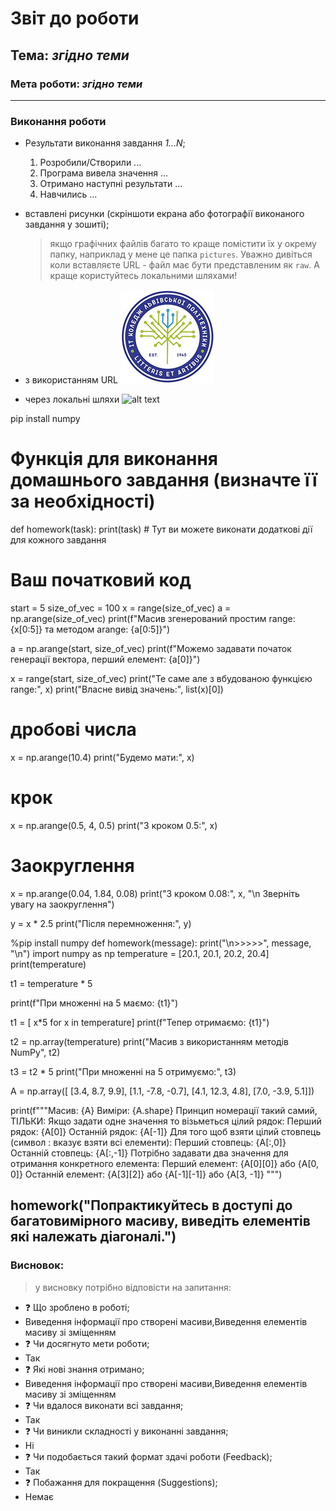 # Звіт до роботи
## Тема: _згідно теми_
### Мета роботи: _згідно теми_

---
### Виконання роботи
* Результати виконання завдання *1...N*;
    1. Розробили/Створили ...
    1. Програма вивела значення ...
    1. Отримано наступні результати ...
    1. Навчились ...
* вставлені рисунки (скріншоти екрана або фотографії виконаного завдання у зошиті);
    > якщо графічних файлів багато то краще помістити їх у  окрему папку, наприклад у мене це папка `pictures`. Уважно   дивіться коли вставляєте URL - файл має бути представленим    як `raw`. А краще користуйтесь локальними шляхами!

* з використанням URL ![alt text](https://github.com/BobasB/it_college/raw/main/reports/pictures/logo-lit.jpg "ІТ Коледж")
    
* через локальні шляхи ![alt text](./pictures/logo-lit.jpg "ІТ Коледж")

pip install numpy

# Функція для виконання домашнього завдання (визначте її за необхідності)
def homework(task):
    print(task)
    # Тут ви можете виконати додаткові дії для кожного завдання

# Ваш початковий код
start = 5
size_of_vec = 100
x = range(size_of_vec)
a = np.arange(size_of_vec)
print(f"Масив згенерований простим range: {x[0:5]} та методом arange: {a[0:5]}")

a = np.arange(start, size_of_vec)
print(f"Можемо задавати початок генерації вектора, перший елемент: {a[0]}")

x = range(start, size_of_vec)
print("Те саме але з вбудованою функцією range:", x)
print("Власне вивід значень:", list(x)[0])

# дробові числа
x = np.arange(10.4)
print("Будемо мати:", x)
# крок
x = np.arange(0.5, 4, 0.5)
print("З кроком 0.5:", x)
# Заокруглення
x = np.arange(0.04, 1.84, 0.08)
print("З кроком 0.08:", x, "\n Зверніть увагу на заокруглення")

y = x * 2.5
print("Після перемноження:", y)

%pip install numpy
def homework(message):
    print("\n>>>>>", message, "\n")
import numpy as np
temperature = [20.1, 20.1, 20.2, 20.4]
print(temperature)

t1 = temperature * 5

print(f"При множенні на 5 маємо: {t1}")

t1 = [ x*5 for x in temperature] 
print(f"Тепер отримаємо: {t1}") 

t2 = np.array(temperature)
print("Масив з використанням методів NumPy", t2)

t3 = t2 * 5
print("При множенні на 5 отримуємо:", t3)

A = np.array([ [3.4, 8.7, 9.9], 
               [1.1, -7.8, -0.7],
               [4.1, 12.3, 4.8],
               [7.0, -3.9, 5.1]])

print(f"""Масив:
{A}
Виміри: {A.shape}
Принцип номерації такий самий, ТІЛЬКИ:
Якщо задати одне значення то візьметься цілий рядок:
    Перший рядок: {A[0]}
    Останній рядок: {A[-1]}
Для того щоб взяти цілий стовпець (символ : вказує взяти всі елементи): 
    Перший стовпець: {A[:,0]}
    Останній стовпець: {A[:,-1]}
Потрібно задавати два значення для отримання конкретного елемента: 
    Перший елемент: {A[0][0]} або {A[0, 0]}
    Останній елемент: {A[3][2]} або {A[-1][-1]} або {A[3, -1]}
""")

homework("Попрактикуйтесь в доступі до багатовимірного масиву, виведіть елементів які належать діагоналі.")
---
### Висновок:
> у висновку потрібно відповісти на запитання:

- :question: Що зроблено в роботі;
- Виведення інформації про створені масиви,Виведення елементів масиву зі зміщенням
- :question: Чи досягнуто мети роботи;
- Так
- :question: Які нові знання отримано;
- Виведення інформації про створені масиви,Виведення елементів масиву зі зміщенням
- :question: Чи вдалося виконати всі завдання;
- Так
- :question: Чи виникли складності у виконанні завдання;
- Ні
- :question: Чи подобається такий формат здачі роботи (Feedback);
- Так
- :question: Побажання для покращення (Suggestions);
- Немає
